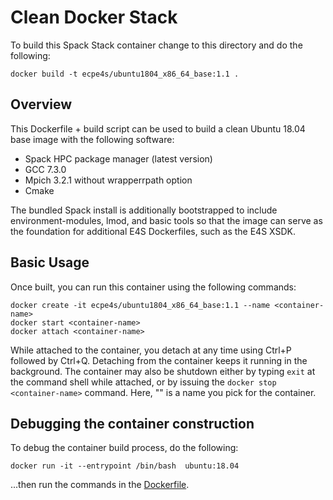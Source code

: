 # Clean Docker Stack

To build this Spack Stack container change to this directory and do the
following:

```
docker build -t ecpe4s/ubuntu1804_x86_64_base:1.1 .
```

## Overview

This Dockerfile + build script can be used to build a clean Ubuntu 18.04 base image with the following software:
* Spack HPC package manager (latest version)
* GCC 7.3.0
* Mpich 3.2.1 without wrapperrpath option
* Cmake

The bundled Spack install is additionally bootstrapped to include environment-modules, lmod, and basic tools so that the image can serve as the foundation for additional E4S Dockerfiles, such as the E4S XSDK.

## Basic Usage

Once built, you can run this container using the following commands:
```
docker create -it ecpe4s/ubuntu1804_x86_64_base:1.1 --name <container-name>
docker start <container-name>
docker attach <container-name>
```

While attached to the container, you detach at any time using Ctrl+P followed by Ctrl+Q. Detaching from the container keeps it running in the background. The container may also be shutdown either by typing `exit` at the command shell while attached, or by issuing the `docker stop <container-name>` command. Here, "<container-name>" is a name you pick for the container.

## Debugging the container construction

To debug the container build process, do the following:

```
docker run -it --entrypoint /bin/bash  ubuntu:18.04
```

...then run the commands in the [Dockerfile](Dockerfile).


